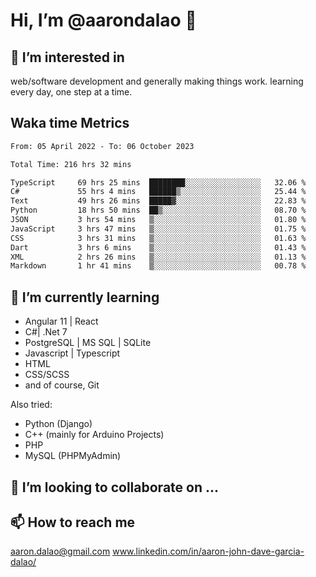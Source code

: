 # __Hi, I’m @aarondalao__ 👋 
## 👀 I’m interested in 
web/software development and generally making things work.
learning every day, one step at a time. 

## Waka time Metrics
<!--START_SECTION:waka-->

```txt
From: 05 April 2022 - To: 06 October 2023

Total Time: 216 hrs 32 mins

TypeScript     69 hrs 25 mins  ████████░░░░░░░░░░░░░░░░░   32.06 %
C#             55 hrs 4 mins   ██████▒░░░░░░░░░░░░░░░░░░   25.44 %
Text           49 hrs 26 mins  █████▓░░░░░░░░░░░░░░░░░░░   22.83 %
Python         18 hrs 50 mins  ██▒░░░░░░░░░░░░░░░░░░░░░░   08.70 %
JSON           3 hrs 54 mins   ▒░░░░░░░░░░░░░░░░░░░░░░░░   01.80 %
JavaScript     3 hrs 47 mins   ▒░░░░░░░░░░░░░░░░░░░░░░░░   01.75 %
CSS            3 hrs 31 mins   ▒░░░░░░░░░░░░░░░░░░░░░░░░   01.63 %
Dart           3 hrs 6 mins    ▒░░░░░░░░░░░░░░░░░░░░░░░░   01.43 %
XML            2 hrs 26 mins   ▒░░░░░░░░░░░░░░░░░░░░░░░░   01.13 %
Markdown       1 hr 41 mins    ▒░░░░░░░░░░░░░░░░░░░░░░░░   00.78 %
```

<!--END_SECTION:waka-->

## 🌱 I’m currently learning 

- Angular 11 | React 
- C#| .Net 7
- PostgreSQL | MS SQL | SQLite
- Javascript | Typescript
- HTML 
- CSS/SCSS
- and of course, Git 


Also tried:
- Python (Django)
- C++ (mainly for Arduino Projects)
- PHP
- MySQL (PHPMyAdmin)


## 💞️ I’m looking to collaborate on ...

## 📫 How to reach me 
aaron.dalao@gmail.com
www.linkedin.com/in/aaron-john-dave-garcia-dalao/

<!---
aarondalao/aarondalao is a ✨ special ✨ repository because its `README.md` (this file) appears on your GitHub profile.
You can click the Preview link to take a look at your changes.
--->
